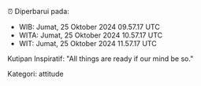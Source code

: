 ⏰ Diperbarui pada:
- WIB: Jumat, 25 Oktober 2024 09.57.17 UTC
- WITA: Jumat, 25 Oktober 2024 10.57.17 UTC
- WIT: Jumat, 25 Oktober 2024 11.57.17 UTC

Kutipan Inspiratif:
"All things are ready if our mind be so."


Kategori: attitude

